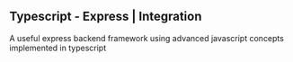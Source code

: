 ## Typescript - Express | Integration


A useful express backend framework using advanced javascript concepts implemented in typescript